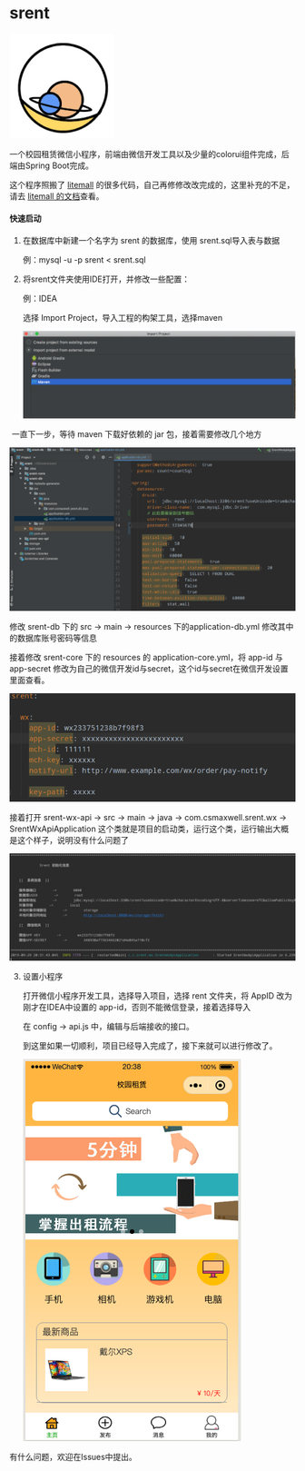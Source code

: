# srent

<img src="images/logo.png" style="zoom:48%;" />

一个校园租赁微信小程序，前端由微信开发工具以及少量的colorui组件完成，后端由Spring Boot完成。

这个程序照搬了 [litemall](https://github.com/linlinjava/litemall) 的很多代码，自己再修修改改完成的，这里补充的不足，请去 [litemall 的文档](https://linlinjava.gitbook.io/litemall/)查看。

#### 快速启动

1. 在数据库中新建一个名字为 srent 的数据库，使用 srent.sql导入表与数据 

    例：mysql -u -p srent < srent.sql

2. 将srent文件夹使用IDE打开，并修改一些配置：

    例：IDEA

    选择 Import Project，导入工程的构架工具，选择maven

    ![](images/1.png)



​		一直下一步，等待 maven 下载好依赖的 jar 包，接着需要修改几个地方	

![](images/2.png)

修改 srent-db 下的 src -> main -> resources 下的application-db.yml 修改其中的数据库账号密码等信息

接着修改 srent-core 下的 resources 的 application-core.yml，将 app-id 与 app-secret 修改为自己的微信开发id与secret，这个id与secret在微信开发设置里面查看。

![](images/3.png)

接着打开 srent-wx-api -> src -> main -> java -> com.csmaxwell.srent.wx -> SrentWxApiApplication 这个类就是项目的启动类，运行这个类，运行输出大概是这个样子，说明没有什么问题了

![](images/4.png)



3. 设置小程序

    打开微信小程序开发工具，选择导入项目，选择 rent 文件夹，将 AppID 改为刚才在IDEA中设置的 app-id，否则不能微信登录，接着选择导入

    在 config -> api.js 中，编辑与后端接收的接口。

    到这里如果一切顺利，项目已经导入完成了，接下来就可以进行修改了。

    ![](images/5.png)

有什么问题，欢迎在Issues中提出。
